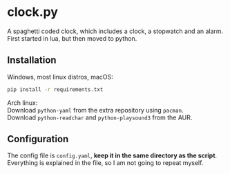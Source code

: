 # clock.py

A spaghetti coded clock, which includes a clock, a stopwatch and an alarm. \
First started in lua, but then moved to python.

## Installation

Windows, most linux distros, macOS:
```bash
pip install -r requirements.txt
```

Arch linux: \
Download `python-yaml` from the extra repository using `pacman`.\
Download `python-readchar` and `python-playsound3` from the AUR.

## Configuration

The config file is `config.yaml`, **keep it in the same directory as the script**.\
Everything is explained in the file, so I am not going to repeat myself.